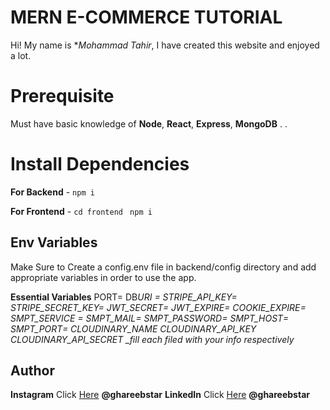 # MERN E-COMMERCE TUTORIAL

Hi! My name is \*_Mohammad Tahir_, I have created this website and enjoyed a lot.

# Prerequisite

Must have basic knowledge of **Node**, **React**, **Express**, **MongoDB** . .

# Install Dependencies

**For Backend** - `npm i`

**For Frontend** - `cd frontend` ` npm i`

## Env Variables

Make Sure to Create a config.env file in backend/config directory and add appropriate variables in order to use the app.

**Essential Variables**
PORT=
DB*URI =
STRIPE_API_KEY=
STRIPE_SECRET_KEY=
JWT_SECRET=
JWT_EXPIRE=
COOKIE_EXPIRE=
SMPT_SERVICE =
SMPT_MAIL=
SMPT_PASSWORD=
SMPT_HOST=
SMPT_PORT=
CLOUDINARY_NAME
CLOUDINARY_API_KEY
CLOUDINARY_API_SECRET
\_fill each filed with your info respectively*

## Author

**Instagram** Click [Here](https://www.instagram.com/ghareebstar) **@ghareebstar**
**LinkedIn** Click [Here](https://in.linkedin.com/in/ghareebstar) **@ghareebstar**
